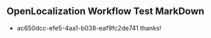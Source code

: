 ## OpenLocalization Workflow Test MarkDown
* ac650dcc-efe5-4aa1-b038-eaf9fc2de741 thanks!

<!--HONumber=Feb17_HO2-->


